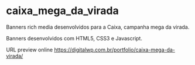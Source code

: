 # caixa_mega_da_virada
Banners rich media desenvolvidos para a Caixa, campanha mega da virada.

Banners desenvolvidos com HTML5, CSS3 e Javascript.

URL preview online https://digitalwp.com.br/portfolio/caixa-mega-da-virada/
